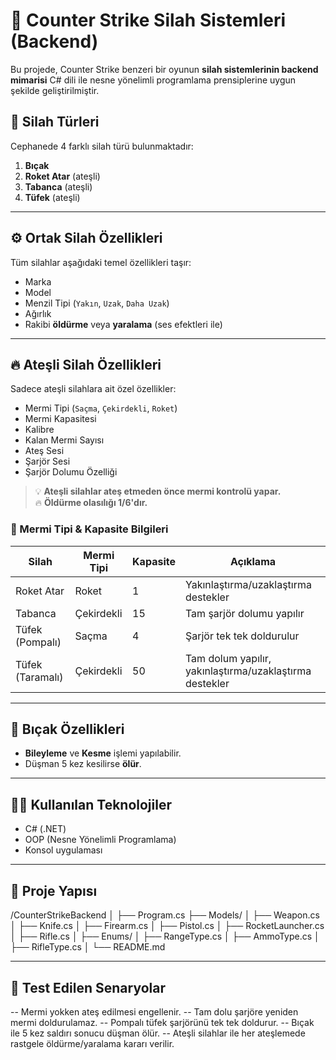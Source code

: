 # 🎯 Counter Strike Silah Sistemleri (Backend)

Bu projede, Counter Strike benzeri bir oyunun **silah sistemlerinin backend mimarisi** C# dili ile nesne yönelimli programlama prensiplerine uygun şekilde geliştirilmiştir.

## 🔫 Silah Türleri

Cephanede 4 farklı silah türü bulunmaktadır:

1. **Bıçak**  
2. **Roket Atar** (ateşli)  
3. **Tabanca** (ateşli)  
4. **Tüfek** (ateşli)

---

## ⚙️ Ortak Silah Özellikleri

Tüm silahlar aşağıdaki temel özellikleri taşır:

- Marka  
- Model  
- Menzil Tipi (`Yakın`, `Uzak`, `Daha Uzak`)  
- Ağırlık  
- Rakibi **öldürme** veya **yaralama** (ses efektleri ile)

---

## 🔥 Ateşli Silah Özellikleri

Sadece ateşli silahlara ait özel özellikler:

- Mermi Tipi (`Saçma`, `Çekirdekli`, `Roket`)  
- Mermi Kapasitesi  
- Kalibre  
- Kalan Mermi Sayısı  
- Ateş Sesi  
- Şarjör Sesi  
- Şarjör Dolumu Özelliği

> 💡 **Ateşli silahlar ateş etmeden önce mermi kontrolü yapar.**  
> 🔥 **Öldürme olasılığı 1/6'dır.**

### 🎯 Mermi Tipi & Kapasite Bilgileri

| Silah        | Mermi Tipi   | Kapasite | Açıklama |
|--------------|--------------|----------|----------|
| Roket Atar   | Roket        | 1        | Yakınlaştırma/uzaklaştırma destekler |
| Tabanca      | Çekirdekli   | 15       | Tam şarjör dolumu yapılır |
| Tüfek (Pompalı) | Saçma      | 4        | Şarjör tek tek doldurulur |
| Tüfek (Taramalı) | Çekirdekli | 50       | Tam dolum yapılır, yakınlaştırma/uzaklaştırma destekler |

---

## 🔪 Bıçak Özellikleri

- **Bileyleme** ve **Kesme** işlemi yapılabilir.  
- Düşman 5 kez kesilirse **ölür**.

---

## 👨‍💻 Kullanılan Teknolojiler

- C# (.NET)
- OOP (Nesne Yönelimli Programlama)
- Konsol uygulaması

---

## 📂 Proje Yapısı

/CounterStrikeBackend
│
├── Program.cs
├── Models/
│ ├── Weapon.cs
│ ├── Knife.cs
│ ├── Firearm.cs
│ ├── Pistol.cs
│ ├── RocketLauncher.cs
│ ├── Rifle.cs
│
├── Enums/
│ ├── RangeType.cs
│ ├── AmmoType.cs
│ ├── RifleType.cs
│
└── README.md

---

## 🧪 Test Edilen Senaryolar

-- Mermi yokken ateş edilmesi engellenir.
-- Tam dolu şarjöre yeniden mermi doldurulamaz.
-- Pompalı tüfek şarjörünü tek tek doldurur.
-- Bıçak ile 5 kez saldırı sonucu düşman ölür.
-- Ateşli silahlar ile her ateşlemede rastgele öldürme/yaralama kararı verilir.

